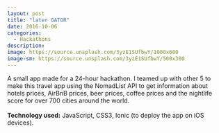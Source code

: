 ```yaml
---
layout: post
title: "later GATOR"
date: 2016-10-06
categories:
  - Hackathons
description:
image: https://source.unsplash.com/3yzE1SUfbwY/1000x600
image-sm: https://source.unsplash.com/3yzE1SUfbwY/500x300
---
```

A small app made for a 24-hour hackathon. I teamed up with other 5 to make this travel app using the NomadList API to get information about hotels prices, AirBnB prices, beer prices, coffee prices and the nightlife score for over 700 cities around the world.
<br>
<br>
<strong>Technology used:</strong> JavaScript, CSS3, Ionic (to deploy the app on iOS devices).
